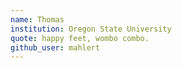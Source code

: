 ```yaml
---
name: Thomas 
institution: Oregon State University 
quote: happy feet, wombo combo.
github_user: mahlert
---
```

